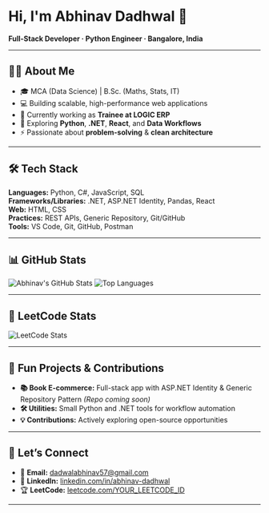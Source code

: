 # Hi, I'm Abhinav Dadhwal 👋

**Full-Stack Developer · Python Engineer · Bangalore, India**

---

## 🧑‍💻 About Me
- 🎓 MCA (Data Science) | B.Sc. (Maths, Stats, IT)
- 💻 Building scalable, high-performance web applications
- 🔭 Currently working as **Trainee at LOGIC ERP**
- 🌱 Exploring **Python**, **.NET**, **React**, and **Data Workflows**
- ⚡ Passionate about **problem-solving** & **clean architecture**

---

## 🛠 Tech Stack
**Languages:** Python, C#, JavaScript, SQL  
**Frameworks/Libraries:** .NET, ASP.NET Identity, Pandas, React  
**Web:** HTML, CSS  
**Practices:** REST APIs, Generic Repository, Git/GitHub  
**Tools:** VS Code, Git, GitHub, Postman  

---

## 📊 GitHub Stats
![Abhinav's GitHub Stats](https://github-readme-stats.vercel.app/api?username=abhinav-dadhwal&show_icons=true&theme=tokyonight)
![Top Languages](https://github-readme-stats.vercel.app/api/top-langs/?username=abhinav-dadhwal&layout=compact&theme=tokyonight)

---

## 🎯 LeetCode Stats
![LeetCode Stats](https://leetcard.jacoblin.cool/abhinav_dadhwal?theme=dark&font=Roboto&ext=heatmap)

---

## 🚀 Fun Projects & Contributions
- **📚 Book E-commerce:** Full-stack app with ASP.NET Identity & Generic Repository Pattern *(Repo coming soon)*
- **🛠 Utilities:** Small Python and .NET tools for workflow automation
- **💡 Contributions:** Actively exploring open-source opportunities

---

## 🤝 Let’s Connect
- 📧 **Email:** [dadwalabhinav57@gmail.com](mailto:dadwalabhinav57@gmail.com)  
- 💼 **LinkedIn:** [linkedin.com/in/abhinav-dadhwal](https://www.linkedin.com/in/abhinav-dadhwal)  
- 🏆 **LeetCode:** [leetcode.com/YOUR_LEETCODE_ID](https://leetcode.com/abhinav_dadhwal)  

---
